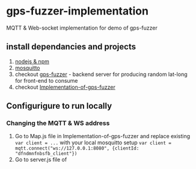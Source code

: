 # gps-fuzzer-implementation
MQTT & Web-socket implementation for demo of gps-fuzzer

## install dependancies and projects
1. [nodejs & npm](https://nodejs.org/en/download)
2. [mosquitto](https://mosquitto.org/blog/2011/03/mosquitto-in-mac-homebrew/)
3. checkout [gps-fuzzer](https://github.com/Thetaonelab/gps-fuzzer) - backend server for producing random lat-long for front-end to consume
4. checkout [Implementation-of-gps-fuzzer](https://github.com/sbhsb/Implementation-of-gps-fuzzer)

## Configurigure to run locally 
### Changing the MQTT & WS address
1. Go to Map.js file in Implementation-of-gps-fuzzer and replace existing `var client = ...` with your local mosquitto setup `var client = mqtt.connect("ws://127.0.0.1:8080", {clientId: "dfndmnfnbsfb_client"})`
2. Go to server.js file of 
